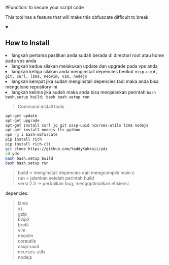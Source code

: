 #Function: to secure your script code

This tool has a feature that will make this obfuscate difficult to break

<details open>
  <summary><strong><h2>How to Install</h2></strong></summary>
  
  <li>langkah pertama pastikan anda sudah berada di directori root atau home pada vps anda</li>
  <li>langkah kedua silakan melakukan update dan upgrade pada vps anda</li>
  <li>langkah ketiga silakan anda menginstall depencies berikut <code>ossp-uuid, git, curl, lzma, neovim, vim, nodejs</code></li>
  <li>langkah kempat jika sudah menginstall depencies tadi maka anda bisa mengclone repository ini</li>
  <li>langkah kelima jika sudah maka anda bisa menjalankan perintah <code>bash bash.setup build; bash bash.setup run</code></li>
  
> Command install tools
  
```bash
apt-get update
apt-get upgrade
apt-get install curl jq git ossp-uuid ncurses-utils lzma nodejs
apt-get install nodejs-lts python
npm -g i bash-obfuscate
pip install rich
pip install rich-cli
git clone https://github.com/YaddyKakkoii/ydx
cd ydx
bash bash.setup build
bash bash.setup run
```
> build = menginstall depencies dan mengcompile main.c<br>
> run = jalankan setelah perintah build<br>
> versi 2.3 -> perbaikan bug, mengoptimalkan efisiensi

</details>

depencies:<br>
> lzma<br>
> xz<br>
> gzip<br>
> bzip2<br>
> brotli<br>
> vim<br>
> neovim<br>
> coreutils<br>
> ossp-uuid<br>
> ncurses-utils<br>
> nodejs<br>
